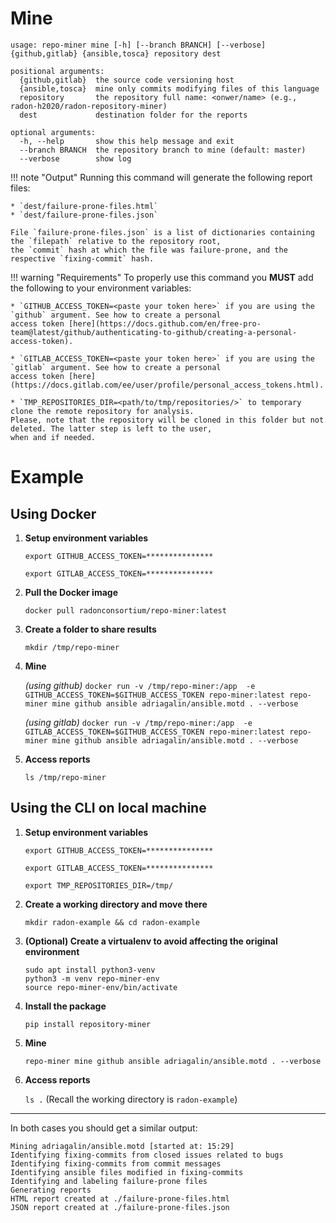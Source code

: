# Mine

```text
usage: repo-miner mine [-h] [--branch BRANCH] [--verbose] {github,gitlab} {ansible,tosca} repository dest

positional arguments:
  {github,gitlab}  the source code versioning host
  {ansible,tosca}  mine only commits modifying files of this language
  repository       the repository full name: <onwer/name> (e.g., radon-h2020/radon-repository-miner) 
  dest             destination folder for the reports

optional arguments:
  -h, --help       show this help message and exit
  --branch BRANCH  the repository branch to mine (default: master)
  --verbose        show log
```

!!! note "Output"
    Running this command will generate the following report files:
    
    * `dest/failure-prone-files.html`
    * `dest/failure-prone-files.json`
    
    File `failure-prone-files.json` is a list of dictionaries containing the `filepath` relative to the repository root,
    the `commit` hash at which the file was failure-prone, and the respective `fixing-commit` hash.

!!! warning "Requirements"
    To properly use this command you **MUST** add the following to your environment variables: 
   
    * `GITHUB_ACCESS_TOKEN=<paste your token here>` if you are using the `github` argument. See how to create a personal 
    access token [here](https://docs.github.com/en/free-pro-team@latest/github/authenticating-to-github/creating-a-personal-access-token).
    
    * `GITLAB_ACCESS_TOKEN=<paste your token here>` if you are using the `gitlab` argument. See how to create a personal 
    access token [here](https://docs.gitlab.com/ee/user/profile/personal_access_tokens.html).
    
    * `TMP_REPOSITORIES_DIR=<path/to/tmp/repositories/>` to temporary clone the remote repository for analysis. 
    Please, note that the repository will be cloned in this folder but not deleted. The latter step is left to the user,
    when and if needed. 
    


# Example

## Using Docker

1. **Setup environment variables**

    `export GITHUB_ACCESS_TOKEN=***************` 
    
    `export GITLAB_ACCESS_TOKEN=***************` 

2. **Pull the Docker image**

    `docker pull radonconsortium/repo-miner:latest`

3. **Create a folder to share results**
    
    `mkdir /tmp/repo-miner`
    
4. **Mine**
    
    *(using github)* `docker run -v /tmp/repo-miner:/app  -e GITHUB_ACCESS_TOKEN=$GITHUB_ACCESS_TOKEN repo-miner:latest repo-miner mine github ansible adriagalin/ansible.motd . --verbose`
    
    *(using gitlab)* `docker run -v /tmp/repo-miner:/app  -e GITLAB_ACCESS_TOKEN=$GITHUB_ACCESS_TOKEN repo-miner:latest repo-miner mine github ansible adriagalin/ansible.motd . --verbose`

5. **Access reports**
    
    `ls /tmp/repo-miner`




## Using the CLI on local machine

1. **Setup environment variables**

    `export GITHUB_ACCESS_TOKEN=***************` 
    
    `export GITLAB_ACCESS_TOKEN=***************` 
    
    `export TMP_REPOSITORIES_DIR=/tmp/` 

2. **Create a working directory and move there**
 
    `mkdir radon-example && cd radon-example`

3. **(Optional) Create a virtualenv to avoid affecting the original environment**

    `sudo apt install python3-venv`<br>
    `python3 -m venv repo-miner-env`<br>
    `source repo-miner-env/bin/activate`

4. **Install the package**

    `pip install repository-miner`

5. **Mine**

    `repo-miner mine github ansible adriagalin/ansible.motd . --verbose`

6. **Access reports**
    
    `ls .` (Recall the working directory is `radon-example`)


---

In both cases you should get a similar output:

```text
Mining adriagalin/ansible.motd [started at: 15:29]
Identifying fixing-commits from closed issues related to bugs
Identifying fixing-commits from commit messages
Identifying ansible files modified in fixing-commits
Identifying and labeling failure-prone files
Generating reports
HTML report created at ./failure-prone-files.html
JSON report created at ./failure-prone-files.json
```

